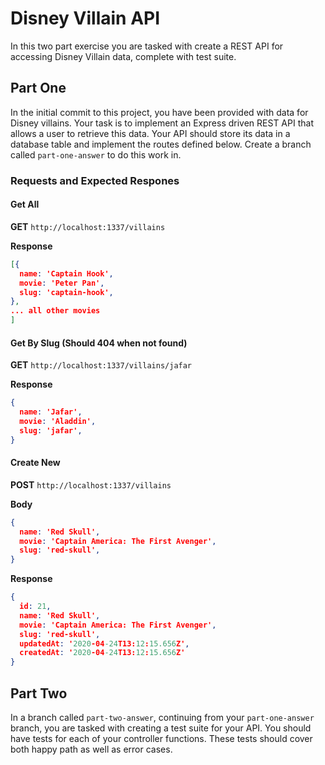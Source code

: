 # Disney Villain API

In this two part exercise you are tasked with create a REST API for accessing Disney Villain data, complete with test suite.

## Part One

In the initial commit to this project, you have been provided with data for Disney villains. Your task is to implement an Express driven REST API that allows a user to retrieve this data. Your API should store its data in a database table and implement the routes defined below. Create a branch called `part-one-answer` to do this work in.

### Requests and Expected Respones

#### Get All

**GET** `http://localhost:1337/villains`

**Response**

```JSON
[{
  name: 'Captain Hook',
  movie: 'Peter Pan',
  slug: 'captain-hook',
},
... all other movies
]
```

#### Get By Slug (Should 404 when not found)

**GET** `http://localhost:1337/villains/jafar`

**Response**

```JSON
{
  name: 'Jafar',
  movie: 'Aladdin',
  slug: 'jafar',
}
```

#### Create New

**POST** `http://localhost:1337/villains`

**Body**

```JSON
{
  name: 'Red Skull',
  movie: 'Captain America: The First Avenger',
  slug: 'red-skull',
}
```

**Response**

```JSON
{
  id: 21,
  name: 'Red Skull',
  movie: 'Captain America: The First Avenger',
  slug: 'red-skull',
  updatedAt: '2020-04-24T13:12:15.656Z',
  createdAt: '2020-04-24T13:12:15.656Z'
}
```

## Part Two

In a branch called `part-two-answer`, continuing from your `part-one-answer` branch, you are tasked with creating a test suite for your API. You should have tests for each of your controller functions. These tests should cover both happy path as well as error cases.

